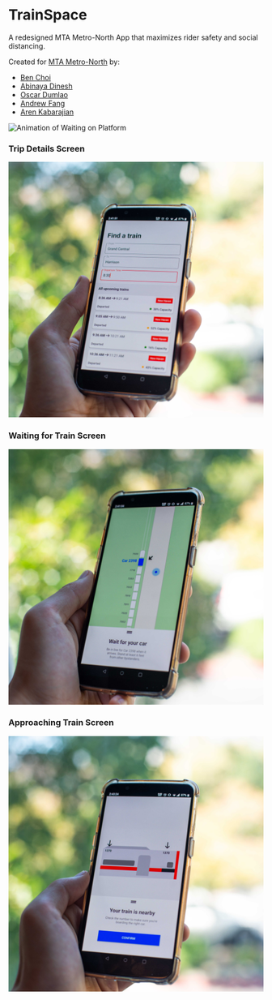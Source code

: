 # TrainSpace
A redesigned MTA Metro-North App that maximizes rider safety and social distancing.

Created for [MTA Metro-North](https://www.mtahackathon.org/) by:
+ [Ben Choi](https://benchoi.me)
+ [Abinaya Dinesh](https://medium.com/@abinayadinesh1)
+ [Oscar Dumlao](https://oscardumlao.com/)
+ [Andrew Fang](https://www.linkedin.com/in/afandrew/)
+ [Aren Kabarajian](https://www.arenkabarajian.com/)

![Animation of Waiting on Platform](https://github.com/choiben314/TrainSpace/blob/master/images/TrainSpace.gif)

### Trip Details Screen
![Enter Trip Details](https://github.com/choiben314/TrainSpace/blob/master/images/BEN_2233.jpg)

### Waiting for Train Screen
![Waiting for Train](https://github.com/choiben314/TrainSpace/blob/master/images/BEN_2231.jpg)

### Approaching Train Screen
![Train is Approaching](https://github.com/choiben314/TrainSpace/blob/master/images/BEN_2236.jpg)
